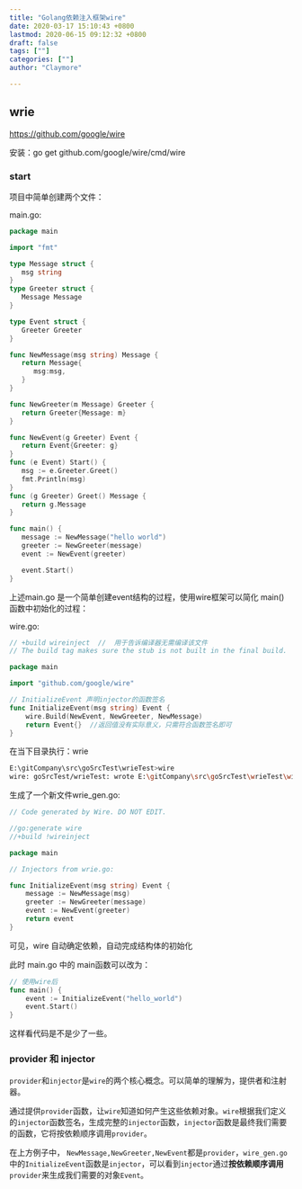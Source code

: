 ```yaml
---
title: "Golang依赖注入框架wire"
date: 2020-03-17 15:10:43 +0800
lastmod: 2020-06-15 09:12:32 +0800
draft: false
tags: [""]
categories: [""]
author: "Claymore"

---
```




## wrie

https://github.com/google/wire

安装：go get github.com/google/wire/cmd/wire



### start

项目中简单创建两个文件：

main.go:

```go
package main

import "fmt"

type Message struct {
   msg string
}
type Greeter struct {
   Message Message
}

type Event struct {
   Greeter Greeter
}

func NewMessage(msg string) Message {
   return Message{
      msg:msg,
   }
}

func NewGreeter(m Message) Greeter {
   return Greeter{Message: m}
}

func NewEvent(g Greeter) Event {
   return Event{Greeter: g}
}
func (e Event) Start() {
   msg := e.Greeter.Greet()
   fmt.Println(msg)
}
func (g Greeter) Greet() Message {
   return g.Message
}

func main() {
   message := NewMessage("hello world")
   greeter := NewGreeter(message)
   event := NewEvent(greeter)

   event.Start()
}
```

上述main.go 是一个简单创建event结构的过程，使用wire框架可以简化 main() 函数中初始化的过程：

wire.go:

``` go
// +build wireinject  //  用于告诉编译器无需编译该文件
// The build tag makes sure the stub is not built in the final build.

package main

import "github.com/google/wire"

// InitializeEvent 声明injector的函数签名
func InitializeEvent(msg string) Event {
	wire.Build(NewEvent, NewGreeter, NewMessage)
	return Event{}  //返回值没有实际意义，只需符合函数签名即可
}
```

在当下目录执行：wrie

``` sh
E:\gitCompany\src\goSrcTest\wrieTest>wire
wire: goSrcTest/wrieTest: wrote E:\gitCompany\src\goSrcTest\wrieTest\wire_gen.go
```

生成了一个新文件wrie_gen.go:

``` go
// Code generated by Wire. DO NOT EDIT.

//go:generate wire     
//+build !wireinject

package main

// Injectors from wrie.go:

func InitializeEvent(msg string) Event {
	message := NewMessage(msg)
	greeter := NewGreeter(message)
	event := NewEvent(greeter)
	return event
}
```

可见，wire 自动确定依赖，自动完成结构体的初始化

此时 main.go 中的 main函数可以改为：

``` go
// 使用wire后
func main() {
	event := InitializeEvent("hello_world")
	event.Start()
}
```

这样看代码是不是少了一些。



### provider 和 injector

`provider`和`injector`是`wire`的两个核心概念。可以简单的理解为，提供者和注射器。

通过提供`provider`函数，让`wire`知道如何产生这些依赖对象。`wire`根据我们定义的`injector`函数签名，生成完整的`injector`函数，`injector`函数是最终我们需要的函数，它将按依赖顺序调用`provider`。

在上方例子中， `NewMessage,NewGreeter,NewEvent`都是`provider`，`wire_gen.go`中的`InitializeEvent`函数是`injector`，可以看到`injector`通过**按依赖顺序调用**`provider`来生成我们需要的对象`Event`。

